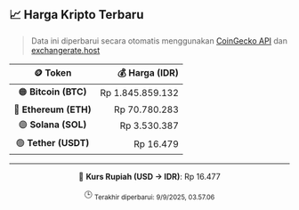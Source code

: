 

<!-- HARGA_KRIPTO -->
## 📈 Harga Kripto Terbaru

> Data ini diperbarui secara otomatis menggunakan [CoinGecko API](https://www.coingecko.com/) dan [exchangerate.host](https://exchangerate.host/)

<div align="center">

| 🪙 Token | 💰 Harga (IDR) |
|:------:|---------------:|
| 🟠 **Bitcoin (BTC)**   | Rp 1.845.859.132 |
| 🔵 **Ethereum (ETH)**  | Rp 70.780.283 |
| 🟣 **Solana (SOL)**    | Rp 3.530.387 |
| 🟢 **Tether (USDT)**   | Rp 16.479 |

---

💱 **Kurs Rupiah (USD → IDR)**: Rp 16.477

🕒 <sub>Terakhir diperbarui: 9/9/2025, 03.57.06</sub>

</div>
<!-- /HARGA_KRIPTO -->
